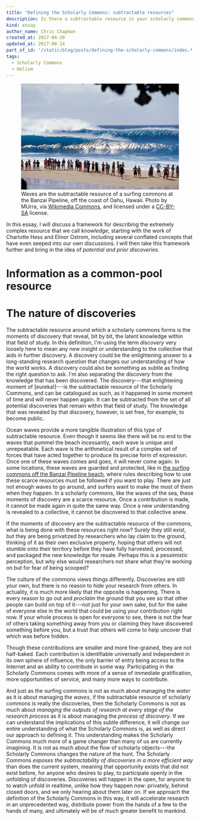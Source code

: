 ```yaml
---
title: "Defining the Scholarly Commons: subtractable resources"
description: Is there a subtractable resource in your scholarly commons? Yes, there should be.
kind: essay
author_name: Chris Chapman
created_at: 2017-04-20
updated_at: 2017-08-14
part_of_id: '/static/blog/posts/defining-the-scholarly-commons/index.*'
tags:
  - Scholarly Commons
  - Holism
---
```


<figure id="surfing-commons" class="img" property="schema:sharedContent" resource="#surfing-commons" typeof="schema:ImageObject">
  <link property="schema:representativeOfPage" resource="schema:True" />
  <img property="schema:contentUrl" class="static" data-no-retina alt="Waves coming in off Banzai Pipeline beach in Hawaii, with bystanders watching from the shore" src="Hawaii-Pipeline.jpg" />
  <figcaption property="schema:caption"><span property="schema:description">Waves are the subtractable resource of a surfing commons at the <span property="schema:contentLocation">Banzai Pipeline, off the coast of Oahu, Hawaii</span>.</span> Photo by <span property="cc:attributionName" class="sic">MUrra</span>, via <a rel="prov:hadPrimarySource" href="https://commons.wikimedia.org/wiki/File%3AHawaii-Pipeline.jpg">Wikimedia Commons</a>, and licensed under a <a rel="license" href="http://creativecommons.org/licenses/by-sa/3.0">CC-BY-SA</a> license. <span class="icon-cc"></span><span class="icon-cc-by"></span><span class="icon-cc-sa"></span></figcaption>
</figure>

In this essay, I will discuss a framework for describing the extremely complex
resource that we call _knowledge_, starting with the work of Charlotte Hess and
Elinor Ostrom, including several conflated concepts that have even seeped into
our own discussions. I will then take this framework further and bring in the
idea of _potential and prior discoveries_.

<!--MORE-->

# Information as a common-pool resource

# The nature of discoveries

The subtractable resource around which a scholarly commons forms is the moments
of discovery that reveal, bit by bit, the latent knowledge within that field of
study. In this definition, I'm using the term <dfn>discovery</dfn> very loosely
here to mean any new insight or understanding to the collective that aids in
further discovery. A discovery could be the enlightening answer to a
long-standing research question that changes our understanding of how the world
works. A discovery could also be something as subtle as finding the right
question to ask. I'm also separating the discovery from the knowledge that has
been discovered. The discovery---that enlightening moment of [eureka!]---is the
subtractable resource of the Scholarly Commons, and can be catalogued as such,
as it happened in some moment of time and will never happen again. It can be
subtracted from the set of all potential discoveries that remain within that
field of study. The knowledge that was revealed by that discovery, however, is
set free, for example, to become public.

Ocean waves provide a more tangible illustration of this type of subtractable
resource. Even though it seems like there will be no end to the waves that
pummel the beach incessantly, each wave is unique and unrepeatable. Each wave
is the arithmetical result of a complex set of forces that have acted together
to produce its precise form of expression. Once one of these waves comes and
goes, it will never come again. In some locations, these waves are guarded and
protected, like in [the surfing commons off the Banzai Pipeline beach][surfing
commons], where rules describing how to use these scarce resources must be
followed if you want to play. There are just not enough waves to go around, and
surfers want to make the most of them when they happen. In a scholarly commons,
like the waves of the sea, these moments of discovery are a scarce resource.
Once a contribution is made, it cannot be made again in quite the same way.
Once a new understanding is revealed to a collective, it cannot be discovered
to that collective anew.

If the moments of discovery are the subtractable resource of the commons, what
is being done with these resources right now? Surely they still exist, but they
are being privatized by researchers who lay claim to the ground, thinking of it
as their own exclusive property, hoping that others will not stumble onto their
territory before they have fully harvested, processed, and packaged the new
knowledge for resale. Perhaps this is a pessimistic perception, but why else
would researchers not share what they're working on but for fear of being
scooped?

The culture of the commons views things differently. Discoveries are still your
own, but there is no reason to hide your research from others. In actuality, it
is much more likely that the opposite is happening. There is every reason to go
out and *proclaim* the ground that you see so that other people can build on
top of it---not just for your own sake, but for the sake of everyone else in
the world that could be using your contribution right now. If your whole
process is open for everyone to see, there is not the fear of others taking
something away from you or claiming they have discovered something before you,
but a trust that others will come to help uncover that which was before hidden.

Though these contributions are smaller and more fine-grained, they are not
half-baked. Each contribution is identifiable universally and independent in
its own sphere of influence, the only barrier of entry being access to the
Internet and an ability to contribute in some way. Participating in the
Scholarly Commons comes with more of a sense of immediate gratification, more
opportunities of service, and many more ways to contribute.

And just as the surfing commons is not as much about managing the _water_ as it
is about managing the _waves_, if the subtractable resource of scholarly
commons is really the discoveries, then the Scholarly Commons is not as much
about _managing the outputs of research at every stage of the research process_
as it is about managing the _process of discovery_. If we can understand the
implications of this subtle difference, it will change our entire understanding
of what the Scholarly Commons is, as well as direct our approach to defining
it. This understanding makes the Scholarly Commons much more of a game changer
than many of us are currently imagining. It is not as much about the flow of
scholarly objects---the Scholarly Commons changes the nature of the hunt. The
Scholarly Commons _exposes the subtractability of discoveries in a more
efficient way_ than does the current system, meaning that opportunity exists
that did not exist before, for anyone who desires to play, to participate
openly in the unfolding of discoveries. Discoveries will happen in the open,
for anyone to to watch unfold in realtime, unlike how they happen now:
privately, behind closed doors, and we only hearing about them later on. If we
approach the definition of the Scholarly Commons in this way, it will
accelerate research in an unprecedented way, distribute power from the hands of
a few to the hands of many, and ultimately will be of much greater benefit to
mankind.

[collectives]: <https://cybersocialstructure.org/2016/10/03/think-of-science-like-an-incurable-intellectual-disease/> "Think of science like an incurable intellectual disease, by Bruce Caron"
[surfing commons]: <http://www.onthecommons.org/magazine/surfing-commons-hawaii>
